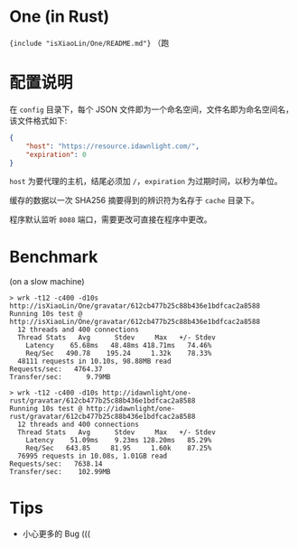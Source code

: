 # One (in Rust)

`{include "isXiaoLin/One/README.md"}` （跑

# 配置说明

在 `config` 目录下，每个 JSON 文件即为一个命名空间，文件名即为命名空间名，该文件格式如下:

```json
{
    "host": "https://resource.idawnlight.com/",
    "expiration": 0
}
```

`host` 为要代理的主机，结尾必须加 `/`，`expiration` 为过期时间，以秒为单位。

缓存的数据以一次 SHA256 摘要得到的辨识符为名存于 `cache` 目录下。

程序默认监听 `8088` 端口，需要更改可直接在程序中更改。

# Benchmark

(on a slow machine)

```
> wrk -t12 -c400 -d10s http://isXiaoLin/One/gravatar/612cb477b25c88b436e1bdfcac2a8588
Running 10s test @ http://isXiaoLin/One/gravatar/612cb477b25c88b436e1bdfcac2a8588
  12 threads and 400 connections
  Thread Stats   Avg      Stdev     Max   +/- Stdev
    Latency    65.68ms   48.48ms 418.71ms   74.46%
    Req/Sec   490.78    195.24     1.32k    78.33%
  48111 requests in 10.10s, 98.88MB read
Requests/sec:   4764.37
Transfer/sec:      9.79MB

> wrk -t12 -c400 -d10s http://idawnlight/one-rust/gravatar/612cb477b25c88b436e1bdfcac2a8588
Running 10s test @ http://idawnlight/one-rust/gravatar/612cb477b25c88b436e1bdfcac2a8588
  12 threads and 400 connections
  Thread Stats   Avg      Stdev     Max   +/- Stdev
    Latency    51.09ms    9.23ms 128.20ms   85.29%
    Req/Sec   643.85     81.95     1.60k    87.25%
  76995 requests in 10.08s, 1.01GB read
Requests/sec:   7638.14
Transfer/sec:    102.99MB
```

# Tips

- 小心更多的 Bug (((